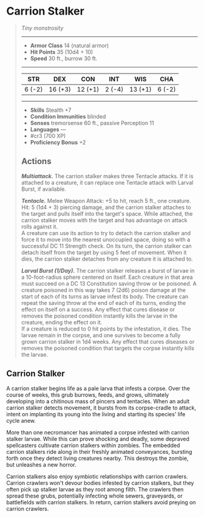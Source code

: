# Carrion Stalker
>*Tiny monstrosity*
>___
>- **Armor Class** 14 (natural armor)
>- **Hit Points** 35 (10d4 + 10)
>- **Speed** 30 ft., burrow 30 ft.
>___
>|STR|DEX|CON|INT|WIS|CHA|
>|:---:|:---:|:---:|:---:|:---:|:---:|
>|6 (-2)|16 (+3)|12 (+1)|2 (-4)|13 (+1)|6 (-2)|
>___
>- **Skills** Stealth +7
>- **Condition Immunities** blinded
>- **Senses** tremorsense 60 ft., passive Perception 11
>- **Languages** —
>- #cr3 (700 XP)
>- **Proficiency Bonus** +2
>## Actions
>***Multiattack.*** The carrion stalker makes three Tentacle attacks. If it is attached to a creature, it can replace one Tentacle attack with Larval Burst, if available.  
>
>***Tentacle.*** Melee Weapon Attack: +5 to hit, reach 5 ft., one creature. Hit: 5 (1d4 + 3) piercing damage, and the carrion stalker attaches to the target and pulls itself into the target's space. While attached, the carrion stalker moves with the target and has advantage on attack rolls against it.  
>A creature can use its action to try to detach the carrion stalker and force it to move into the nearest unoccupied space, doing so with a successful DC 11 Strength check. On its turn, the carrion stalker can detach itself from the target by using 5 feet of movement. When it dies, the carrion stalker detaches from any creature it is attached to.  
>
>***Larval Burst (1/Day).*** The carrion stalker releases a burst of larvae in a 10-foot-radius sphere centered on itself. Each creature in that area must succeed on a DC 13 Constitution saving throw or be poisoned. A creature poisoned in this way takes 7 (2d6) poison damage at the start of each of its turns as larvae infest its body. The creature can repeat the saving throw at the end of each of its turns, ending the effect on itself on a success. Any effect that cures disease or removes the poisoned condition instantly kills the larvae in the creature, ending the effect on it.  
>If a creature is reduced to 0 hit points by the infestation, it dies. The larvae remain in the corpse, and one survives to become a fully grown carrion stalker in 1d4 weeks. Any effect that cures diseases or removes the poisoned condition that targets the corpse instantly kills the larvae.

## Carrion Stalker

A carrion stalker begins life as a pale larva that infests a corpse. Over the course of weeks, this grub burrows, feeds, and grows, ultimately developing into a chitinous mass of pincers and tentacles. When an adult carrion stalker detects movement, it bursts from its corpse-cradle to attack, intent on implanting its young into the living and starting its species' life cycle anew.

More than one necromancer has animated a corpse infested with carrion stalker larvae. While this can prove shocking and deadly, some depraved spellcasters cultivate carrion stalkers within zombies. The embedded carrion stalkers ride along in their freshly animated conveyances, bursting forth once they detect living creatures nearby. This destroys the zombie, but unleashes a new horror.

Carrion stalkers also enjoy symbiotic relationships with carrion crawlers. Carrion crawlers won't devour bodies infested by carrion stalkers, but they often pick up stalker larvae as they root among filth. The crawlers then spread these grubs, potentially infecting whole sewers, graveyards, or battlefields with carrion stalkers. In return, carrion stalkers avoid preying on carrion crawlers.